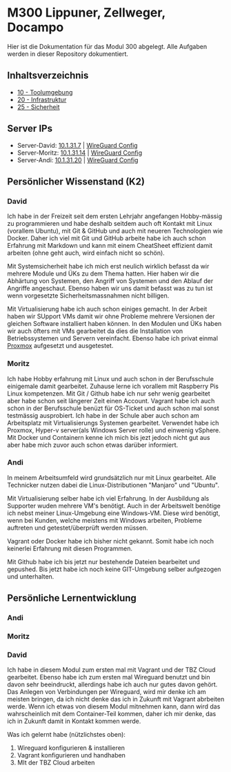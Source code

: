 # M300 Lippuner, Zellweger, Docampo

Hier ist die Dokumentation für das Modul 300 abgelegt. Alle Aufgaben werden in dieser Repository dokumentiert.

## Inhaltsverzeichnis

* [10 - Toolumgebung](https://github.com/SayHeyD/M300-BIST/tree/master/10-Toolumgebung)
* [20 - Infrastruktur](https://github.com/SayHeyD/M300-BIST/tree/master/20-Infrastruktur)
* [25 - Sicherheit](https://github.com/SayHeyD/M300-BIST/tree/master/25-Sicherheit)

## Server IPs

* Server-David: [10.1.31.7](http://10.1.31.7) | [WireGuard Config](https://github.com/SayHeyD/M300-BIST/blob/master/wireguard_david.conf)
* Server-Moritz: [10.1.31.14](http://10.1.31.14) | [WireGuard Config](https://github.com/SayHeyD/M300-BIST/blob/master/wireguard_moritz.conf)
* Server-Andi: [10.1.31.20](http://10.1.31.20) | [WireGuard Config](https://github.com/SayHeyD/M300-BIST/blob/master/wireguard_andi.conf)

## Persönlicher Wissenstand (K2)

### David 

Ich habe in der Freizeit seit dem ersten Lehrjahr angefangen Hobby-mässig zu programmieren und habe deshalb seitdem auch oft Kontakt mit Linux (vorallem Ubuntu), mit Git & GitHub und auch mit neueren Technologien wie Docker. Daher ich viel mit Git und GitHub arbeite habe ich auch schon Erfahrung mit Markdown und kann mit einem CheatSheet effizient damit arbeiten (ohne geht auch, wird einfach nicht so schön).

Mit Systemsicherheit habe ich mich erst neulich wirklich befasst da wir mehrere Module und ÜKs zu dem Thema hatten. Hier haben wir die Abhärtung von Systemen, den Angriff von Systemen und den Ablauf der Angriffe angeschaut. Ebenso haben wir uns damit befasst was zu tun ist wenn vorgesetzte Sicherheitsmassnahmen nicht billigen.

Mit Virtualisierung habe ich auch schon einiges gemacht. In der Arbeit haben wir SUpport VMs damit wir ohne Probleme mehrere Versionen der gleichen Software installiert haben können. In den Modulen und ÜKs haben wir auch öfters mit VMs gearbeitet da dies die Installation von Betriebssystemen und Servern vereinfacht. Ebenso habe ich privat einmal [Proxmox](https://www.proxmox.com/de/) aufgesetzt und ausgetestet.

### Moritz

Ich habe Hobby erfahrung mit Linux und auch schon in der Berufsschule einigemale damit gearbeitet. Zuhause lerne ich vorallem mit Raspberry Pis Linux kompetenzen. Mit Git / Github habe ich nur sehr wenig gearbeitet aber habe schon seit längerer Zeit einen Account. 
Vagrant habe ich auch schon in der Berufsschule benüzt für OS-Ticket und auch schon mal sonst testmässig ausprobiert.
Ich habe in der Schule aber auch schon am Arbeitsplatz mit Virtualisierungs Systemen gearbeitet. Verwendet habe ich Proxmox, Hyper-v server(als Windows Server rolle) und einwenig vSphere.
Mit Docker und Containern kenne ich mich bis jezt jedoch nicht gut aus aber habe mich zuvor auch schon etwas darüber informiert.

### Andi

In meinem Arbeitsumfeld wird grundsätzlich nur mit Linux gearbeitet. Alle Technicker nutzen dabei die Linux-Distributionen "Manjaro" und "Ubuntu".

Mit Virtualisierung selber habe ich viel Erfahrung. In der Ausbildung als Supporter wuden mehrere VM's benötigt. Auch in der Arbeitswelt benötige ich nebst meiner Linux-Umgebung eine Windows-VM. Diese wird benötigt, wenn bei Kunden, welche meistens mit Windows arbeiten, Probleme auftreten und getestet/überprüft werden müssen.

Vagrant oder Docker habe ich bisher nicht gekannt. Somit habe ich noch keinerlei Erfahrung mit diesen Programmen.

Mit Github habe ich bis jetzt nur bestehende Dateien bearbeitet und gepushed. Bis jetzt habe ich noch keine GIT-Umgebung selber aufgezogen und unterhalten.

## Persönliche Lernentwicklung

### Andi

### Moritz

### David

Ich habe in diesem Modul zum ersten mal mit Vagrant und der TBZ Cloud gearbeitet. Ebenso habe ich zum ersten mal Wireguard benutzt und bin davon sehr beeindruckt, allerdings habe ich auch nur gutes davon gehört. Das Anlegen von Verbindungen per Wireguard, wird mir denke ich am meisten bringen, da ich nicht denke das ich in Zukunft mit Vagrant abrbeiten werde. Wenn ich etwas von diesem Modul mitnehmen kann, dann wird das wahrscheinlich mit dem Container-Teil kommen, daher ich mir denke, das ich in Zukunft damit in Kontakt kommen werde.

Was ich gelernt habe (nützlichstes oben):

1. Wireguard konfigurieren & installieren
2. Vagrant konfigurieren und handhaben
3. MIt der TBZ Cloud arbeiten